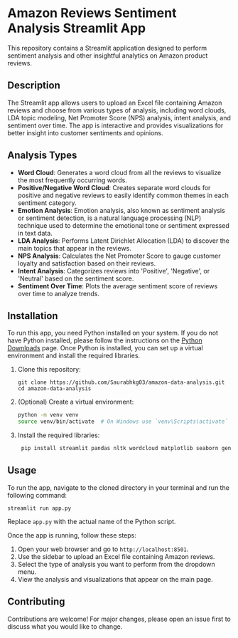 # Amazon Reviews Sentiment Analysis Streamlit App

This repository contains a Streamlit application designed to perform sentiment analysis and other insightful analytics on Amazon product reviews.

## Description

The Streamlit app allows users to upload an Excel file containing Amazon reviews and choose from various types of analysis, including word clouds, LDA topic modeling, Net Promoter Score (NPS) analysis, intent analysis, and sentiment over time. The app is interactive and provides visualizations for better insight into customer sentiments and opinions.

## Analysis Types

- **Word Cloud**: Generates a word cloud from all the reviews to visualize the most frequently occurring words.
- **Positive/Negative Word Cloud**: Creates separate word clouds for positive and negative reviews to easily identify common themes in each sentiment category.
- **Emotion Analysis**: Emotion analysis, also known as sentiment analysis or sentiment detection, is a natural language processing (NLP) technique used to determine the emotional tone or sentiment expressed in text data.
- **LDA Analysis**: Performs Latent Dirichlet Allocation (LDA) to discover the main topics that appear in the reviews.
- **NPS Analysis**: Calculates the Net Promoter Score to gauge customer loyalty and satisfaction based on their reviews.
- **Intent Analysis**: Categorizes reviews into 'Positive', 'Negative', or 'Neutral' based on the sentiment score.
- **Sentiment Over Time**: Plots the average sentiment score of reviews over time to analyze trends.


## Installation

To run this app, you need Python installed on your system. If you do not have Python installed, please follow the instructions on the [Python Downloads](https://www.python.org/downloads/) page. Once Python is installed, you can set up a virtual environment and install the required libraries.

1. Clone this repository:

    ```
    git clone https://github.com/Saurabhkg03/amazon-data-analysis.git
    cd amazon-data-analysis
    ```

2. (Optional) Create a virtual environment:

    ```bash
    python -m venv venv
    source venv/bin/activate  # On Windows use `venv\Scripts\activate`
    ```

3. Install the required libraries:

    ```bash
     pip install streamlit pandas nltk wordcloud matplotlib seaborn gensim pyLDAvis scikit-learn transformers numpy Pillow tensorflow torch==2.1.0 torchvision==0.16.0 openpyxl
    ```

## Usage

To run the app, navigate to the cloned directory in your terminal and run the following command:

    
    streamlit run app.py
    

Replace `app.py` with the actual name of the Python script.

Once the app is running, follow these steps:

1. Open your web browser and go to `http://localhost:8501`.
2. Use the sidebar to upload an Excel file containing Amazon reviews.
3. Select the type of analysis you want to perform from the dropdown menu.
4. View the analysis and visualizations that appear on the main page.


## Contributing

Contributions are welcome! For major changes, please open an issue first to discuss what you would like to change.
